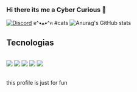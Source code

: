 ### Hi there its me a Cyber Curious 👋

[![Discord](https://img.shields.io/badge/Discord-7289DA?style=for-the-badge&logo=discord&logoColor=white)](https://discord.com/invite/PnPyVXNSbR) 
 ฅ^•ﻌ•^ฅ
#cats
![Anurag's GitHub stats](https://github-readme-stats.vercel.app/api?username=Nikkwo&show_icons=true&theme=tokyonight)

## Tecnologias

<div style="display: inline_block"><br/>
<img aligm="center alt="html5" src="https://img.shields.io/badge/HTML-239120?style=for-the-badge&logo=html5&logoColor=white" />
<img aligm="center alt="html5" src="https://img.shields.io/badge/CSS-239120?&style=for-the-badge&logo=css3&logoColor=white" />
<img aligm="center alt="html5" src="https://img.shields.io/badge/HTML5-E34F26?style=for-the-badge&logo=html5&logoColor=white" />
<img aligm="center alt="html5" src="https://img.shields.io/badge/CSS3-1572B6?style=for-the-badge&logo=css3&logoColor=white" />
<img aligm="center alt="html5" src="https://img.shields.io/badge/PHP-777BB4?style=for-the-badge&logo=php&logoColor=white"
<img aligm="center alt="html5" src="https://img.shields.io/badge/Python-3776AB?style=for-the-badge&logo=python&logoColor=white"
<img aligm="center alt="html5" src="https://img.shields.io/badge/JavaScript-F7DF1E?style=for-the-badge&logo=javascript&logoColor=black"
<img aligm="center alt="html5" src="https://img.shields.io/badge/Shell_Script-121011?style=for-the-badge&logo=gnu-bash&logoColor=white"
<img aligm="center alt="html5" src="https://img.shields.io/badge/SQLite-07405E?style=for-the-badge&logo=sqlite&logoColor=white"
</div>
</div><br/>

this profile is just for fun
